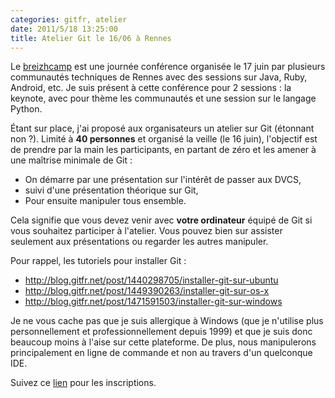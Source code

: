 ```yaml
---
categories: gitfr, atelier
date: 2011/5/18 13:25:00
title: Atelier Git le 16/06 à Rennes
---
```


Le [breizhcamp](http://www.breizhcamp.org/) est une journée conférence organisée le 17 juin par plusieurs communautés techniques de Rennes avec des sessions sur Java, Ruby, Android, etc. Je suis présent à cette conférence pour 2 sessions : la keynote, avec pour thème les communautés et une session sur le langage Python.

Étant sur place, j'ai proposé aux organisateurs un atelier sur Git (étonnant non ?). Limité à **40 personnes** et organisé la veille (le 16 juin), l'objectif est de prendre par la main les participants, en partant de zéro et les amener à une maîtrise minimale de Git :

* On démarre par une présentation sur l'intérêt de passer aux DVCS,
* suivi d'une présentation théorique sur Git,
* Pour ensuite manipuler tous ensemble.

Cela signifie que vous devez venir avec **votre ordinateur** équipé de Git si vous souhaitez participer à l'atelier. Vous pouvez bien sur assister seulement aux présentations ou regarder les autres manipuler.

Pour rappel, les tutoriels pour installer Git :

* http://blog.gitfr.net/post/1440298705/installer-git-sur-ubuntu
* http://blog.gitfr.net/post/1449390263/installer-git-sur-os-x
* http://blog.gitfr.net/post/1471591503/installer-git-sur-windows

Je ne vous cache pas que je suis allergique à Windows (que je n'utilise plus personnellement et professionnellement depuis 1999) et que je suis donc beaucoup moins à l'aise sur cette plateforme. De plus, nous manipulerons principalement en ligne de commande et non au travers d'un quelconque IDE.

Suivez ce [lien](http://jugevents.org/jugevents/event/show.html?id=37556) pour les inscriptions.
